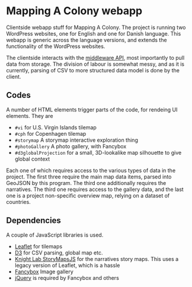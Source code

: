 # Mapping A Colony webapp

Clientside webapp stuff for Mapping A Colony. The project is running
two WordPress websites, one for English and one for Danish
language. This webapp is generic across the language versions, and
extends the functionality of the WordPress websites.

The clientside interacts with the [middleware
API](https://github.com/xmacex/mappingacolonyapi), most importantly to
pull data from storage. The division of labour is somewhat messy, and
as it is currently, parsing of CSV to more structured data model is
done by the client.

## Codes

A number of HTML elements trigger parts of the code, for rendeing UI
elements. They are

* `#vi` for U.S. Virgin Islands tilemap
* `#cph` for Copenhagen tilemap
* `#storymap` A storymap interactive exploration thing
* `#photoGallery` A photo gallery, with Fancybox
* `#d3globalProjection` for a small, 3D-lookalike map silhouette to give global context

Each one of which requires access to the various types of data in the
project. The first three require the main map data items, parsed into
GeoJSON by this program. The third one additionally requires the
narratives. The third one requires access to the gallery data, and the
last one is a project non-specific overview map, relying on a dataset
of countries.

## Dependencies

A couple of JavaScript libraries is used.

* [Leaflet](https://leafletjs.com) for tilemaps
* [D3](https://d3js.org) for CSV parsing, global map etc.
* [Knight Lab StoryMapsJS](https://storymap.knightlab.com) for the narratives story maps. This uses a legacy version of Leaflet, which is a hassle
* [Fancybox](http://fancybox.net) Image gallery
* [jQuery](https://jquery.com) is required by Fancybox and others
